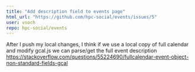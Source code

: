 ```yaml
---
title: "Add description field to events page"
html_url: "https://github.com/hpc-social/events/issues/5"
user: vsoch
repo: hpc-social/events
---
```


After I push my local changes, I think if we use a local copy of full calendar and modify gcal.js we can parse/get the full event description https://stackoverflow.com/questions/55224690/fullcalendar-event-object-non-standard-fields-gcal
